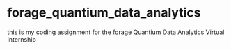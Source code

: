 # forage_quantium_data_analytics
this is my coding assignment for the forage Quantium Data Analytics Virtual Internship
